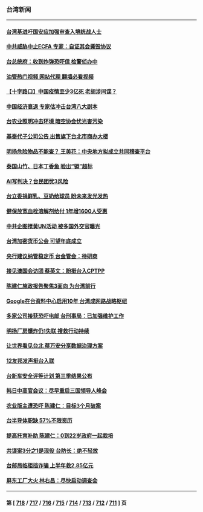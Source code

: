 ### 台湾新闻
---
#### [台湾基进吁国安应加强审查入境统战人士](../../pages/ncid1349361/n14082156.md?09271645) 
#### [中共威胁中止ECFA 专家：自证其会撕毁协议](../../pages/ncid1349361/n14082047.md?09271645) 
#### [台总统府：收到炸弹恐吓信 检警侦办中](../../pages/ncid1349361/n14081966.md?09271645) 
#### [油管热门视频 网站代理 翻墙必看视频](http://138.2.39.72:81/youtube.html?epic-marker?09271645)
#### [【十字路口】中国疫情至少3亿死 老胡涉间谍？](../../pages/ncid1349361/n14081722.md?09271645) 
#### [中国经济衰退 专家估冲击台湾八大剧本](../../pages/ncid1349361/n14081697.md?09271645) 
#### [台农业照明冲击环境 暗空协会忧光害污染](../../pages/ncid1349361/n14081727.md?09271645) 
#### [基泰代子公司公告 出售旗下台北市商办大楼](../../pages/ncid1349361/n14081724.md?09271645) 
#### [明扬危险物品不能查？ 王美花：中央地方拟成立共同稽查平台](../../pages/ncid1349361/n14081729.md?09271645) 
#### [泰国山竹、日本丁香鱼 验出“镉”超标](../../pages/ncid1349361/n14081731.md?09271645) 
#### [AI写判决？台民团忧3风险](../../pages/ncid1349361/n14081730.md?09271645) 
#### [台立委捐鲜乳、豆奶给球员 盼未来发光发热](../../pages/ncid1349361/n14081734.md?09271645) 
#### [健保放宽血栓溶解剂给付 1年增1600人受惠](../../pages/ncid1349361/n14081736.md?09271645) 
#### [中共企图搅黄UN活动 被多国外交官曝光](../../pages/ncid1349361/n14081668.md?09271645) 
#### [台湾加密货币公会 可望年底成立](../../pages/ncid1349361/n14081682.md?09271645) 
#### [央行建议纳管稳定币 台金管会：待研商](../../pages/ncid1349361/n14081658.md?09271645) 
#### [接见澳国会访团 蔡英文：盼挺台入CPTPP](../../pages/ncid1349361/n14081659.md?09271645) 
#### [陈建仁施政报告聚焦3面向 为台湾前行](../../pages/ncid1349361/n14081619.md?09271645) 
#### [Google在台资料中心启用10年 台湾成网路战略枢纽](../../pages/ncid1349361/n14081636.md?09271645) 
#### [多家公司接获恐吓电邮 台刑事局：已加强维护工作](../../pages/ncid1349361/n14081635.md?09271645) 
#### [明扬厂房爆炸仍1失联 搜救行动持续](../../pages/ncid1349361/n14081639.md?09271645) 
#### [让世界看见台北 蒋万安分享数据治理方案](../../pages/ncid1349361/n14081637.md?09271645) 
#### [12友邦发声挺台入联](../../pages/ncid1349361/n14081626.md?09271645) 
#### [台新车安全评等计划 第三季结果公布](../../pages/ncid1349361/n14081536.md?09271645) 
#### [韩日中高官会议：尽早重启三国领导人峰会](../../pages/ncid1349361/n14081616.md?09271645) 
#### [农业版主遭恐吓 陈建仁：目标3个月破案](../../pages/ncid1349361/n14081624.md?09271645) 
#### [台半导体职缺 57%不限资历](../../pages/ncid1349361/n14081627.md?09271645) 
#### [提高托育补助 陈建仁：0到22岁政府一起栽培](../../pages/ncid1349361/n14081603.md?09271645) 
#### [共谍案3分之1是现役 台防长：绝不轻放](../../pages/ncid1349361/n14081553.md?09271645) 
#### [台邮局临柜挡诈骗 上半年救2.85亿元](../../pages/ncid1349361/n14081613.md?09271645) 
#### [屏东工厂大火 林右昌：尽快启动调查会](../../pages/ncid1349361/n14081606.md?09271645) 

---
#### 第 [ [718](./718.md?09271645) / [717](./717.md?09271645) / [716](./716.md?09271645) / [715](./715.md?09271645) / [714](./714.md?09271645) / [713](./713.md?09271645) / [712](./712.md?09271645) / [711](./711.md?09271645) ] 页
